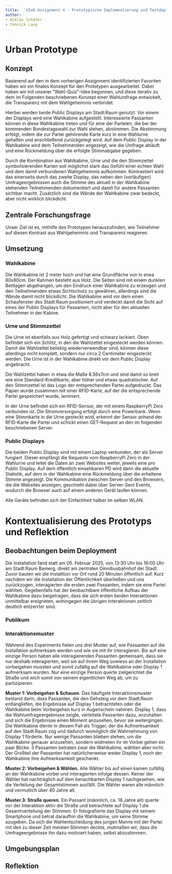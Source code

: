 ```yaml
---
title:  'UIxD Assignment 4 - Prototypische Implementierung und Testdeployment'
author:
- Niklas Schäfer
- Yannick Lang
...
```


# Urban Prototype

## Konzept

Basierend auf den in dem vorherigen Assignment identifizierten Favoriten haben wir ein finales Konzept für den Prototypen ausgearbeitet. Dabei haben wir mit unserer "Wahl-Quiz"-Idee begonnen, und diese iterativ zu dem im Folgenden beschriebenen Konzept einer Wahlumfrage entwickelt, die Transparenz mit dem Wahlgeheimnis verbindet.

Hierbei werden beide Public Displays am Stadt:Raum genutzt. Vor einem der Displays wird eine Wahlkabine aufgestellt. Interessierte Passanten können in diese Wahlkabine treten und für eine der Parteien, die bei der kommenden Bundestagswahl zur Wahl stehen, abstimmen. Die Abstimmung erfolgt, indem die zur Partei gehörende Karte kurz in eine Wahlurne gehalten und anschließend zurückgelegt wird. Auf dem Public Display in der Wahlkabine wird dem Teilnehmenden angezeigt, wie die Umfrage abläuft und eine Rückmeldung über die erfolgte Stimmabgabe gegeben.

Durch die Kombination aus Wahlkabine, Urne und die den Stimmzettel symbolisierenden Karten soll möglichst stark das Gefühl einer echten Wahl und dem damit verbundenen Wahlgeheimnis aufkommen. Kontrastiert wird das einerseits durch das zweite Display, das neben den (vorläufigen) Umfrageergebnissen auch die Stimme des aktuell in der Wahlkabine stehenden Teilnehmenden dokumentiert und damit für andere Passanten sichtbar macht. Zusätzlich sind die Wände der Wahlkabine zwar bedeckt, aber nicht wirklich blickdicht.

## Zentrale Forschungsfrage

Unser Ziel ist es, mithilfe des Prototypen herauszufinden, wie Teilnehmer auf diesen Kontrast aus Wahlgeheimnis und Transparenz reagieren.

## Umsetzung

### Wahlkabine

Die Wahlkabine ist 2 meter hoch und hat eine Grundfläche von in etwa 80x80cm. Der Rahmen besteht aus Holz. Die Seiten sind mit einem dunklen Bettlagen abgehangen, um den Eindruck einer Wahlkabine zu erzeugen und den Teilnehmenden etwas Sichtschutz zu gewähren, allerdings sind die Wände damit nicht blickdicht. Die Wahlkabine wird vor dem einen Schaufenster des Stadt:Raum positioniert und verdeckt damit die Sicht auf eines der Public Displays für Passanten, nicht aber für den aktuellen Teilnehmer in der Kabine.

### Urne und Stimmzettel

Die Urne ist ebenfalls aus Holz gefertigt und schwarz lackiert. Oben befindet sich ein Schlitz, in den die Wahlzettel eingesteckt werden können. Damit die Wahlzettel beliebig wiederverwendbar sind, können diese allerdings nicht komplett, sondern nur circa 2 Centimeter eingesteckt werden. Die Urne ist in der Wahlkabine direkt vor dem Public Display angebracht.

Die Wahlzettel haben in etwa die Maße 8.56x7cm und sind damit so breit wie eine Standard-Kreditkarte, aber höher und etwas quadratischer. Auf den Stimmzettel ist das Logo der entsprechenden Partei aufgedruckt. Das Papier wurde zusammen mit einer RFID-Karte, auf der die entsprechende Partei gespeichert wurde, laminiert.

In der Urne befindet sich ein RFID-Sensor, der mit einem RaspberryPi Zero verbunden ist. Die Stromversorgung erfolgt durch eine Powerbank. Wenn eine Stimmkarte in die Urne gesteckt wird, erkennt der Sensor anhand der RFID-Karte die Partei und schickt einen GET-Request an den im folgenden beschriebenen Server.

### Public Displays

Die beiden Public Display sind mit einem Laptop verbunden, der als Server fungiert.
Dieser empfängt die Requests vom RaspberryPi Zero in der Wahlurne und leitet die Daten an zwei Websites weiter, jeweils eine pro Public Display.
Auf dem öffentlich einsehbaren PD wird dann die aktuelle Statistik, auf dem in der Wahlkabine eine Rückmeldung über die erhaltene Stimme angezeigt.
Die Kommunikation zwischen Server und den Browsern, die die Websites anzeigen, geschieht dabei über Server-Sent Events, wodurch die Browser auch auf einem anderen Gerät laufen können.

Alle Geräte befinden sich der Einfachheit halber im selben WLAN.

# Kontextualisierung des Prototyps und Reflektion

## Beobachtungen beim Deployment
Die Installation fand statt am 05. Februar 2025, von 13:30 Uhr bis 16:00 Uhr am Stadt:Raum Bamerg, direkt am zentralen Omnibusbahnhof der Stadt. Zuvor bauten wir die Installtion vor Ort rund 20 Minuten öffentlich auf. Kurz nachdem wir die Installation der Öffentlichkeit überließen und uns zurückzogen, interagierten die ersten zwei Passanten, indem sie eine Partei wählten. Gegebenfalls hat der beobachtbare öffentliche Aufbau der Wahlkabine dazu beigetragen, dass die sich ersten beiden Interaktionen unmittelbar ereigneten, wohingegen die übrigen Interaktionen zeitlich deutlich entzerrter sind.

### Publikum



### Interaktionsmuster
Während des Experiments fielen uns drei Muster auf, wie Passanten auf die Installation aufmerksam werden und wie sie mit ihr interagieren. Bis auf eine einzige Person haben alle interagierenden Passanten gemeinsam, dass sie nur deshalb interagierten, weil sie auf ihrem Weg sowieso an der Installation vorbeigehen mussten und somit zufällig auf die Wahlkabine oder Display 1 aufmerksam wurden. Nur eine einzige Person querte zielgerichtet die Straße und wich somit von seinem eigentlichen Weg ab, um zu partizipieren.

**Muster 1: Vorbeigehen & Schauen.** Das häufigste Interaktionsmuster bestand darin, dass Passanten, die den Gehsteig vor dem Stadt:Raum entlangliefen, die Ergebnisse auf Display 1 betrachteten oder die Wahlkabine beim Vorbeigehen kurz in Augenschein nahmen. Display 1, dass die Wahlumfrageergebnisse zeigte, verleitete Passanten dazu, anzuhalten und sich die Ergebnisse einen Moment anzusehen, bevor sie weitergingen. Die Wahlkabine diente in diesem Fall als Trigger, der die Aufmerksamkeit auf den Stadt:Raum zog und dadurch womöglich die Wahrnehmung von Display 1 förderte. Nur wenige Passanten blieben stehen, um die Wahlkabine genauer anzusehen, sondern widmeten ihr im Vorbei gehen ein paar Blicke. 3 Passanten betraten zwar die Wahlkabine, wählten aber nicht. Der Großteil der Passanten hat natürlicherweise weder Display 1, noch der Wahlkabine ihre Aufmerksamkeit geschenkt. 

**Muster 2: Vorbeigehen & Wählen.**
Alle Wähler bis auf einen kamen zufällig an der Wahlkabine vorbei und interagierten infolge dessen. Keiner der Wähler hat nachträglich auf dem benachbarten Display 1 nachgesehen, wie die Verteilung der Gesamtstimmen ausfällt. Die Wähler waren alle männlich und vermutlich über 40 Jahre alt.

**Muster 3: Straße queren.**
Ein Passant (männlich, ca. 18 Jahre alt) querte vor der Interaktion aktiv die Straße und betrachtete auf Display 1 die Gesamtverteilung der Stimmen. Er fotografierte das Display mit seinem Smartphone und betrat daraufhin die Wahlkabine, um seine Stimme azugeben. Da sich die Wahlentscheidung des jungen Manns mit der Partei mit den zu dieser Zeit meisten Stimmen deckte, mutmaßen wir, dass die Umfrageergebnisse ihn dazu motiviert haben, selbst abzustimmen.



## Umgebungsplan

## Reflektion
